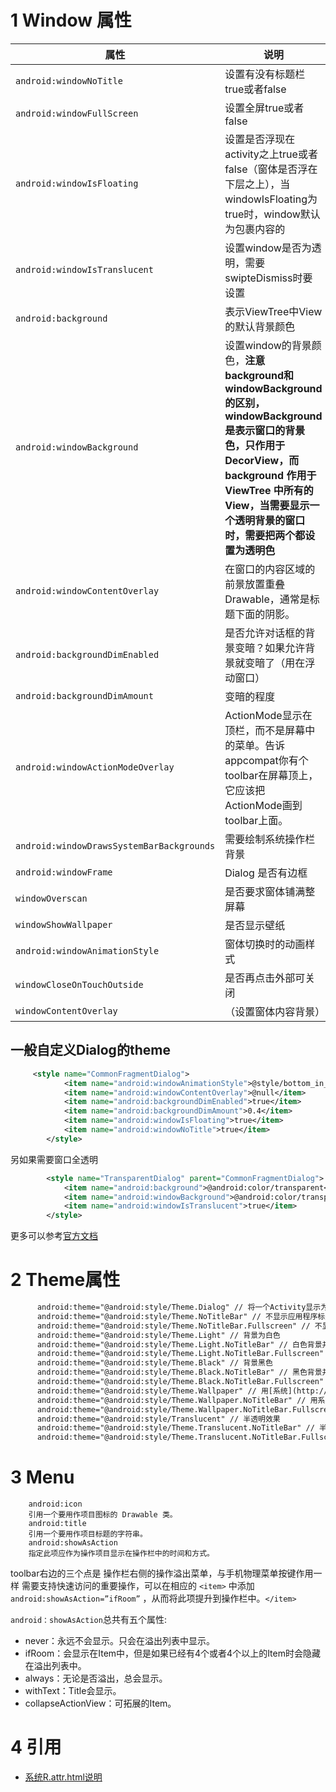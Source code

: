 # 1 Window 属性

|  属性 | 说明  |
| ------------ | ------------ |
|`android:windowNoTitle` | 设置有没有标题栏true或者false|
|`android:windowFullScreen`  |  设置全屏true或者false |
|`android:windowIsFloating`|设置是否浮现在activity之上true或者false（窗体是否浮在下层之上），当windowIsFloating为true时，window默认为包裹内容的|
|`android:windowIsTranslucent`|设置window是否为透明，需要swipteDismiss时要设置|
|`android:background` |表示ViewTree中View的默认背景颜色|
|`android:windowBackground` |设置window的背景颜色，**注意background和windowBackground的区别，windowBackground是表示窗口的背景色，只作用于 DecorView，而 background 作用于 ViewTree 中所有的 View，当需要显示一个透明背景的窗口时，需要把两个都设置为透明色**|
|`android:windowContentOverlay`|在窗口的内容区域的前景放置重叠Drawable，通常是标题下面的阴影。|
|`android:backgroundDimEnabled` | 是否允许对话框的背景变暗？如果允许背景就变暗了（用在浮动窗口）|
|`android:backgroundDimAmount`|变暗的程度|
|`android:windowActionModeOverlay`|ActionMode显示在顶栏，而不是屏幕中的菜单。告诉appcompat你有个toolbar在屏幕顶上，它应该把ActionMode画到toolbar上面。|
|`android:windowDrawsSystemBarBackgrounds`|需要绘制系统操作栏背景|
| `android:windowFrame`|Dialog 是否有边框|
|`windowOverscan`| 是否要求窗体铺满整屏幕|
|`windowShowWallpaper`|是否显示壁纸|
|`android:windowAnimationStyle` |窗体切换时的动画样式|
| `windowCloseOnTouchOutside` |是否再点击外部可关闭|
| `windowContentOverlay`|（设置窗体内容背景）|

## 一般自定义Dialog的theme

```xml
     <style name="CommonFragmentDialog">
            <item name="android:windowAnimationStyle">@style/bottom_in_style</item>
            <item name="android:windowContentOverlay">@null</item>
            <item name="android:backgroundDimEnabled">true</item>
            <item name="android:backgroundDimAmount">0.4</item>
            <item name="android:windowIsFloating">true</item>
            <item name="android:windowNoTitle">true</item>
        </style>
```

另如果需要窗口全透明

```xml
        <style name="TransparentDialog" parent="CommonFragmentDialog">
            <item name="android:background">@android:color/transparent</item>
            <item name="android:windowBackground">@android:color/transparent</item>
            <item name="android:windowIsTranslucent">true</item>
        </style>
```

更多可以参考[官方文档](http://developer.android.com/intl/zh-cn/reference/android/view/Window.html)

#  2 Theme属性

```xml
      android:theme="@android:style/Theme.Dialog" // 将一个Activity显示为对话框模式
      android:theme="@android:style/Theme.NoTitleBar" // 不显示应用程序标题栏
      android:theme="@android:style/Theme.NoTitleBar.Fullscreen" // 不显示应用程序标题栏，并全屏
      android:theme="@android:style/Theme.Light" // 背景为白色
      android:theme="@android:style/Theme.Light.NoTitleBar" // 白色背景并无标题栏
      android:theme="@android:style/Theme.Light.NoTitleBar.Fullscreen" // 白色背景，无标题栏，全屏
      android:theme="@android:style/Theme.Black" // 背景黑色
      android:theme="@android:style/Theme.Black.NoTitleBar" // 黑色背景并无标题栏
      android:theme="@android:style/Theme.Black.NoTitleBar.Fullscreen" // 黑色背景，无标题栏，全屏
      android:theme="@android:style/Theme.Wallpaper" // 用[系统](http://www.2cto.com/os/)桌面为应用程序背景
      android:theme="@android:style/Theme.Wallpaper.NoTitleBar" // 用系统桌面为应用程序背景，且无标题栏
      android:theme="@android:style/Theme.Wallpaper.NoTitleBar.Fullscreen" // 用系统桌面为应用程序背景，无标题栏，全屏
      android:theme="@android:style/Translucent" // 半透明效果
      android:theme="@android:style/Theme.Translucent.NoTitleBar" // 半透明并无标题栏
      android:theme="@android:style/Theme.Translucent.NoTitleBar.Fullscreen" // 半透明效果，无标题栏，全屏
```

# 3 Menu

```
    android:icon
    引用一个要用作项目图标的 Drawable 类。
    android:title
    引用一个要用作项目标题的字符串。
    android:showAsAction
    指定此项应作为操作项目显示在操作栏中的时间和方式。
```

toolbar右边的三个点是 操作栏右侧的操作溢出菜单，与手机物理菜单按键作用一样
需要支持快速访问的重要操作，可以在相应的 `<item>` 中添加 `android:showAsAction=”ifRoom”` ，从而将此项提升到操作栏中。`</item>`

`android：showAsAction`总共有五个属性:

* never：永远不会显示。只会在溢出列表中显示。
* ifRoom：会显示在Item中，但是如果已经有4个或者4个以上的Item时会隐藏在溢出列表中。
* always：无论是否溢出，总会显示。
* withText：Title会显示。
* collapseActionView：可拓展的Item。

# 4 引用

- [系统R.attr.html说明](https://developer.android.com/reference/android/R.attr.html)
